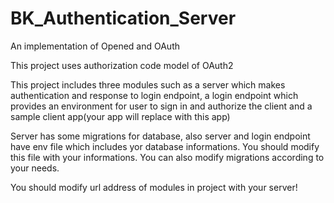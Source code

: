 # BK_Authentication_Server
An implementation of Opened and OAuth

This project uses authorization code model of OAuth2

This project includes three modules such as a server which makes authentication and response to login endpoint, a login endpoint which provides an environment for user to sign in and authorize the client and a sample client app(your app will replace with this app)

Server has some migrations for database, also server and login endpoint have env file which includes yor database informations. You should modify this file with your informations.
You can also modify migrations according to your needs.

You should modify url address of modules in project with your server!
